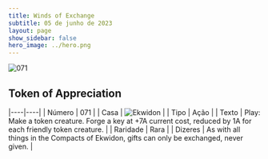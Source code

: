 ```yaml
---
title: Winds of Exchange
subtitle: 05 de junho de 2023
layout: page
show_sidebar: false
hero_image: ../hero.png
---
```


![071](https://mastervault-storage-prod.s3.amazonaws.com/media/card_front/en/600_071_be2b3fb5ed33_en.png)


## Token of Appreciation

|----|----|
| Número | 071 |
| Casa | ![Ekwidon](https://archonarcana.com/images/thumb/3/31/Ekwidon.png/25px-Ekwidon.png "Ekwidon") |
| Tipo | Ação |
| Texto | Play: Make a token creature. Forge a key at +7A current cost, reduced by 1A for each friendly token creature.  |
| Raridade | Rara |
| Dizeres | As with all things in the Compacts of Ekwidon, gifts can only be exchanged, never given.  |
